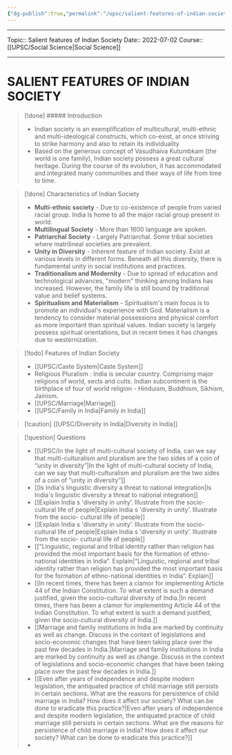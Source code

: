 ```yaml
---
{"dg-publish":true,"permalink":"/upsc/salient-features-of-indian-society/","dgHomeLink":true,"dgPassFrontmatter":false}
---
```


----
Topic:: Salient features of Indian Society
Date:: 2022-07-02
Course:: [[UPSC/Social Science|Social Science]] 

----
# SALIENT FEATURES OF INDIAN SOCIETY
>[!done] ##### Introduction
>- Indian society is an exemplification of multicultural, multi-ethnic and multi-ideological constructs, which co-exist, at once striving to strike harmony and also to retain its individuality
>- Based on the generous concept of Vasudhaiva Kutumbkam (the world is one family), Indian society possess a great cultural heritage. During the course of its evolution, it has accommodated and integrated many communities and their ways of life from time to time.

>[!done] Characteristics of Indian Society 
> - **Multi-ethnic society** - Due to co-existence of people from varied racial group. India is home to all the major racial group present in world. 
> - **Multilingual Society** - More than 1600 language are spoken. 
> - **Patriarchal Society** - Largely Patriarchal. Some tribal societies where matrilineal societies are prevalent. 
> - **Unity in Diversity** - Inherent feature of Indian society. Exist at various levels in different forms. Beneath all this diversity, there is fundamental unity in social institutions and practices. 
> - **Traditionalism and Modernity** - Due to spread of education and technological advances, "modern" thinking among Indians has increased. However, the family life is still bound by traditional value and belief systems. 
> - **Spiritualism and Materialism** - Spiritualism's main focus is to promote an individual's experience with God. Materialism is a tendency to consider material possessions and physical comfort as more important than spiritual values.  Indian society is largely possess spiritual orientations, but in recent times it has changes due to westernization. 

>[!todo] Features of Indian Society 
>- [[UPSC/Caste System|Caste System]]
>- Religious Pluralism : India is secular country. Comprising major religions of world, sects and cults. Indian subcontinent is the birthplace of four of world religion - Hinduism, Buddhism, Sikhism, Jainism. 
>- [[UPSC/Marriage|Marriage]] 
>- [[UPSC/Family in India|Family in India]] 

>[!caution] [[UPSC/Diversity in India|Diversity in India]]
>


>[!question] Questions
>- [[UPSC/In the light of multi-cultural society of India, can we say that multi-culturalism and pluralism are the two sides of a coin of “unity in diversity”|In the light of multi-cultural society of India, can we say that multi-culturalism and pluralism are the two sides of a coin of “unity in diversity”]]
>- [[Is India's linguistic diversity a threat to national integration|Is India's linguistic diversity a threat to national integration]]
>- [[Explain India s 'diversity in unity’. Illustrate from the socio- cultural life of people|Explain India s 'diversity in unity’. Illustrate from the socio- cultural life of people]]
>- [[Explain India s 'diversity in unity’. Illustrate from the socio- cultural life of people|Explain India s 'diversity in unity’. Illustrate from the socio- cultural life of people]]
>- [[“Linguistic, regional and tribal identity rather than religion has provided the most important basis for the formation of ethno-national identities in India”. Explain|“Linguistic, regional and tribal identity rather than religion has provided the most important basis for the formation of ethno-national identities in India”. Explain]]
>- [[In recent times, there has been a clamor for implementing Article 44 of the Indian Constitution. To what extent is such a demand justified, given the socio-cultural diversity of India.|In recent times, there has been a clamor for implementing Article 44 of the Indian Constitution. To what extent is such a demand justified, given the socio-cultural diversity of India.]]
>- [[Marriage and family institutions in India are marked by continuity as well as change. Discuss in the context of legislations and socio-economic changes that have been taking place over the past few decades in India.|Marriage and family institutions in India are marked by continuity as well as change. Discuss in the context of legislations and socio-economic changes that have been taking place over the past few decades in India.]]
>- [[Even after years of independence and despite modern legislation, the antiquated practice of child marriage still persists in certain sections. What are the reasons for persistence of child marriage in India? How does it affect our society? What can be done to eradicate this practice?|Even after years of independence and despite modern legislation, the antiquated practice of child marriage still persists in certain sections. What are the reasons for persistence of child marriage in India? How does it affect our society? What can be done to eradicate this practice?]]
>- 
>


